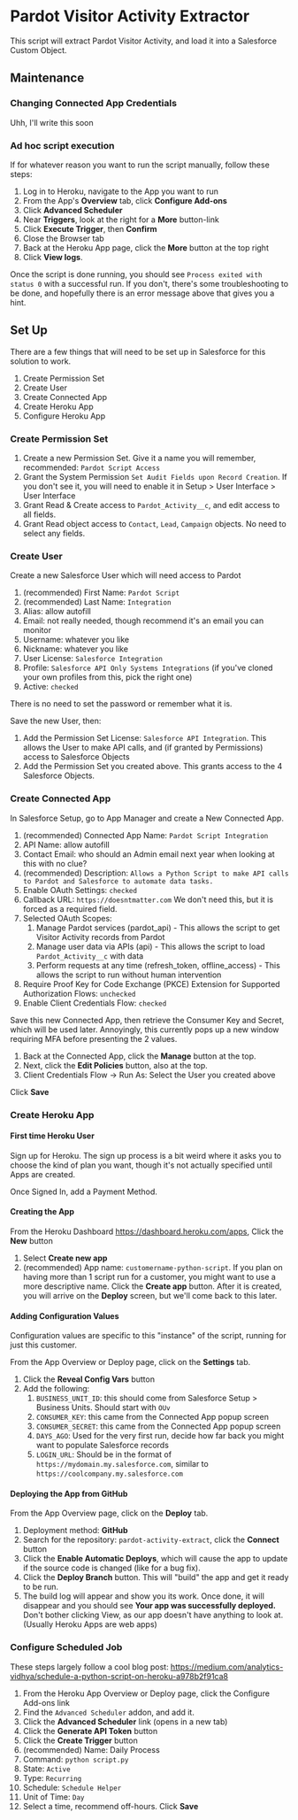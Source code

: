 # Pardot Visitor Activity Extractor
This script will extract Pardot Visitor Activity, and load it into a Salesforce Custom Object.

## Maintenance

### Changing Connected App Credentials
Uhh, I'll write this soon

### Ad hoc script execution
If for whatever reason you want to run the script manually, follow these steps:
1. Log in to Heroku, navigate to the App you want to run
1. From the App's **Overview** tab, click **Configure Add-ons**
1. Click **Advanced Scheduler**
1. Near **Triggers**, look at the right for a **More** button-link
1. Click **Execute Trigger**, then **Confirm**
1. Close the Browser tab
1. Back at the Heroku App page, click the **More** button at the top right
1. Click **View logs**.

Once the script is done running, you should see `Process exited with status 0` with a successful run. If you don't, there's some troubleshooting to be done, and hopefully there is an error message above that gives you a hint.

## Set Up
There are a few things that will need to be set up in Salesforce for this solution to work.

1. Create Permission Set
1. Create User
1. Create Connected App
1. Create Heroku App
1. Configure Heroku App

### Create Permission Set
1. Create a new Permission Set. Give it a name you will remember, recommended: `Pardot Script Access`
1. Grant the System Permission `Set Audit Fields upon Record Creation`. If you don't see it, you will need to enable it in Setup > User Interface > User Interface
1. Grant Read & Create access to `Pardot_Activity__c`, and edit access to all fields.
1. Grant Read object access to `Contact`, `Lead`, `Campaign` objects. No need to select any fields.

### Create User
Create a new Salesforce User which will need access to Pardot
1. (recommended) First Name: `Pardot Script`
1. (recommended) Last Name: `Integration`
1. Alias: allow autofill
1. Email: not really needed, though recommend it's an email you can monitor
1. Username: whatever you like
1. Nickname: whatever you like
1. User License: `Salesforce Integration`
1. Profile: `Salesforce API Only Systems Integrations` (if you've cloned your own profiles from this, pick the right one)
1. Active: `checked`

There is no need to set the password or remember what it is.

Save the new User, then:
1. Add the Permission Set License: `Salesforce API Integration`. This allows the User to make API calls, and (if granted by Permissions) access to Salesforce Objects
1. Add the Permission Set you created above. This grants access to the 4 Salesforce Objects.

### Create Connected App
In Salesforce Setup, go to App Manager and create a New Connected App.
1. (recommended) Connected App Name: `Pardot Script Integration`
1. API Name: allow autofill
1. Contact Email: who should an Admin email next year when looking at this with no clue?
1. (recommended) Description: `Allows a Python Script to make API calls to Pardot and Salesforce to automate data tasks.`
1. Enable OAuth Settings: `checked`
1. Callback URL: `https://doesntmatter.com` We don't need this, but it is forced as a required field.
1. Selected OAuth Scopes:
   1. Manage Pardot services (pardot_api) - This allows the script to get Visitor Activity records from Pardot
   1. Manage user data via APIs (api) - This allows the script to load `Pardot_Activity__c` with data
   1. Perform requests at any time (refresh_token, offline_access) - This allows the script to run without human intervention
1. Require Proof Key for Code Exchange (PKCE) Extension for Supported Authorization Flows: `unchecked`
1. Enable Client Credentials Flow: `checked`

Save this new Connected App, then retrieve the Consumer Key and Secret, which will be used later. Annoyingly, this currently pops up a new window requiring MFA before presenting the 2 values.

1. Back at the Connected App, click the **Manage** button at the top. 
1. Next, click the **Edit Policies** button, also at the top.
1. Client Credentials Flow -> Run As: Select the User you created above

Click **Save**

### Create Heroku App

#### First time Heroku User
Sign up for Heroku. The sign up process is a bit weird where it asks you to choose the kind of plan you want, though it's not actually specified until Apps are created.

Once Signed In, add a Payment Method.

#### Creating the App
From the Heroku Dashboard https://dashboard.heroku.com/apps, Click the **New** button
1. Select **Create new app**
1. (recommended) App name: `customername-python-script`. If you plan on having more than 1 script run for a customer, you might want to use a more descriptive name.
Click the **Create app** button. After it is created, you will arrive on the **Deploy** screen, but we'll come back to this later.

#### Adding Configuration Values
Configuration values are specific to this "instance" of the script, running for just this customer.

From the App Overview or Deploy page, click on the **Settings** tab.
1. Click the **Reveal Config Vars** button
1. Add the following:
   1. `BUSINESS_UNIT_ID`: this should come from Salesforce Setup > Business Units. Should start with `OUv`
   1. `CONSUMER_KEY`: this came from the Connected App popup screen
   1. `CONSUMER_SECRET`: this came from the Connected App popup screen
   1. `DAYS_AGO`: Used for the very first run, decide how far back you might want to populate Salesforce records
   1. `LOGIN_URL`: Should be in the format of `https://mydomain.my.salesforce.com`, similar to `https://coolcompany.my.salesforce.com`


#### Deploying the App from GitHub
From the App Overview page, click on the **Deploy** tab.
1. Deployment method: **GitHub**
1. Search for the repository: `pardot-activity-extract`, click the **Connect** button
1. Click the **Enable Automatic Deploys**, which will cause the app to update if the source code is changed (like for a bug fix).
1. Click the **Deploy Branch** button. This will "build" the app and get it ready to be run.
1. The build log will appear and show you its work. Once done, it will disappear and you should see **Your app was successfully deployed.**  Don't bother clicking View, as our app doesn't have anything to look at. (Usually Heroku Apps are web apps)

### Configure Scheduled Job
These steps largely follow a cool blog post: https://medium.com/analytics-vidhya/schedule-a-python-script-on-heroku-a978b2f91ca8

1. From the Heroku App Overview or Deploy page, click the Configure Add-ons link
1. Find the `Advanced Scheduler` addon, and add it.
1. Click the **Advanced Scheduler** link (opens in a new tab)
1. Click the **Generate API Token** button
1. Click the **Create Trigger** button
1. (recommended) Name: Daily Process
1. Command: `python script.py`
1. State: `Active`
1. Type: `Recurring`
1. Schedule: `Schedule Helper`
1. Unit of Time: `Day`
1. Select a time, recommend off-hours.
Click **Save**